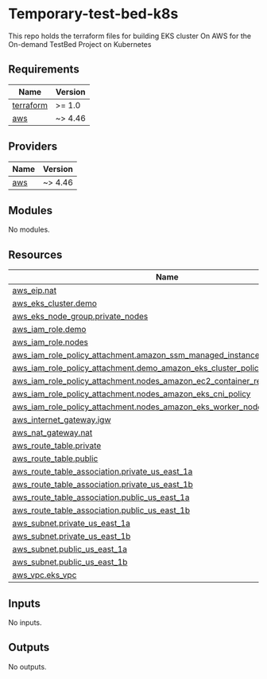 # Temporary-test-bed-k8s
This repo holds the terraform files for building EKS cluster On AWS for the On-demand TestBed Project on Kubernetes 


<!-- BEGIN_TF_DOCS -->
## Requirements

| Name | Version |
|------|---------|
| <a name="requirement_terraform"></a> [terraform](#requirement\_terraform) | >= 1.0 |
| <a name="requirement_aws"></a> [aws](#requirement\_aws) | ~> 4.46 |

## Providers

| Name | Version |
|------|---------|
| <a name="provider_aws"></a> [aws](#provider\_aws) | ~> 4.46 |

## Modules

No modules.

## Resources

| Name | Type |
|------|------|
| [aws_eip.nat](https://registry.terraform.io/providers/hashicorp/aws/latest/docs/resources/eip) | resource |
| [aws_eks_cluster.demo](https://registry.terraform.io/providers/hashicorp/aws/latest/docs/resources/eks_cluster) | resource |
| [aws_eks_node_group.private_nodes](https://registry.terraform.io/providers/hashicorp/aws/latest/docs/resources/eks_node_group) | resource |
| [aws_iam_role.demo](https://registry.terraform.io/providers/hashicorp/aws/latest/docs/resources/iam_role) | resource |
| [aws_iam_role.nodes](https://registry.terraform.io/providers/hashicorp/aws/latest/docs/resources/iam_role) | resource |
| [aws_iam_role_policy_attachment.amazon_ssm_managed_instance_core](https://registry.terraform.io/providers/hashicorp/aws/latest/docs/resources/iam_role_policy_attachment) | resource |
| [aws_iam_role_policy_attachment.demo_amazon_eks_cluster_policy](https://registry.terraform.io/providers/hashicorp/aws/latest/docs/resources/iam_role_policy_attachment) | resource |
| [aws_iam_role_policy_attachment.nodes_amazon_ec2_container_registry_read_only](https://registry.terraform.io/providers/hashicorp/aws/latest/docs/resources/iam_role_policy_attachment) | resource |
| [aws_iam_role_policy_attachment.nodes_amazon_eks_cni_policy](https://registry.terraform.io/providers/hashicorp/aws/latest/docs/resources/iam_role_policy_attachment) | resource |
| [aws_iam_role_policy_attachment.nodes_amazon_eks_worker_node_policy](https://registry.terraform.io/providers/hashicorp/aws/latest/docs/resources/iam_role_policy_attachment) | resource |
| [aws_internet_gateway.igw](https://registry.terraform.io/providers/hashicorp/aws/latest/docs/resources/internet_gateway) | resource |
| [aws_nat_gateway.nat](https://registry.terraform.io/providers/hashicorp/aws/latest/docs/resources/nat_gateway) | resource |
| [aws_route_table.private](https://registry.terraform.io/providers/hashicorp/aws/latest/docs/resources/route_table) | resource |
| [aws_route_table.public](https://registry.terraform.io/providers/hashicorp/aws/latest/docs/resources/route_table) | resource |
| [aws_route_table_association.private_us_east_1a](https://registry.terraform.io/providers/hashicorp/aws/latest/docs/resources/route_table_association) | resource |
| [aws_route_table_association.private_us_east_1b](https://registry.terraform.io/providers/hashicorp/aws/latest/docs/resources/route_table_association) | resource |
| [aws_route_table_association.public_us_east_1a](https://registry.terraform.io/providers/hashicorp/aws/latest/docs/resources/route_table_association) | resource |
| [aws_route_table_association.public_us_east_1b](https://registry.terraform.io/providers/hashicorp/aws/latest/docs/resources/route_table_association) | resource |
| [aws_subnet.private_us_east_1a](https://registry.terraform.io/providers/hashicorp/aws/latest/docs/resources/subnet) | resource |
| [aws_subnet.private_us_east_1b](https://registry.terraform.io/providers/hashicorp/aws/latest/docs/resources/subnet) | resource |
| [aws_subnet.public_us_east_1a](https://registry.terraform.io/providers/hashicorp/aws/latest/docs/resources/subnet) | resource |
| [aws_subnet.public_us_east_1b](https://registry.terraform.io/providers/hashicorp/aws/latest/docs/resources/subnet) | resource |
| [aws_vpc.eks_vpc](https://registry.terraform.io/providers/hashicorp/aws/latest/docs/resources/vpc) | resource |

## Inputs

No inputs.

## Outputs

No outputs.
<!-- END_TF_DOCS -->
